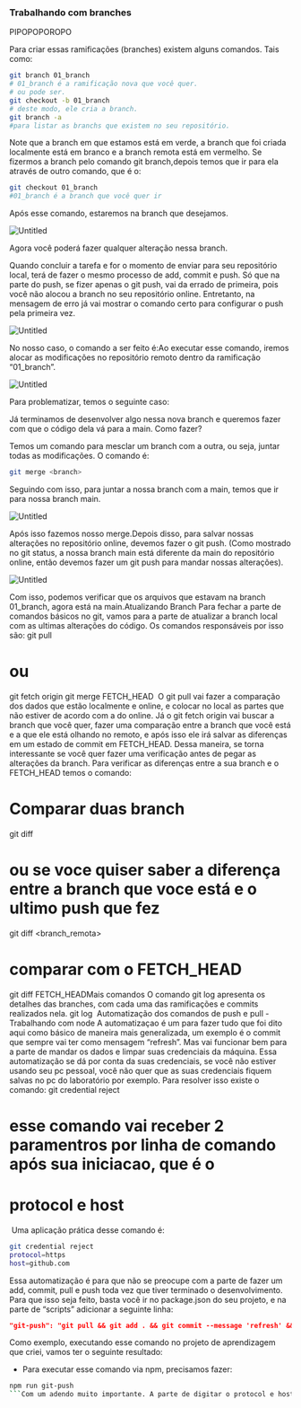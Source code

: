 ### Trabalhando com branches

PIPOPOPOROPO

Para criar essas ramificações (branches) existem alguns comandos. Tais como:
 
```bash
git branch 01_branch 
# 01_branch é a ramificação nova que você quer.
# ou pode ser.
git checkout -b 01_branch
# deste modo, ele cria a branch.
git branch -a
#para listar as branchs que existem no seu repositório.
```

Note que a branch em que estamos está em verde, a branch que foi criada localmente está em branco e a branch remota está em vermelho. Se fizermos a branch pelo comando git branch,depois temos que ir para ela através de outro comando, que é o:

```bash
git checkout 01_branch
#01_branch é a branch que você quer ir
```

Após esse comando, estaremos na branch que desejamos. 

![Untitled](https://s3-us-west-2.amazonaws.com/secure.notion-static.com/edc23054-2195-48bc-ab53-34f70e4d7cb6/Untitled.png)

Agora você poderá fazer qualquer alteração nessa branch.

Quando concluir a tarefa e for o momento de enviar para seu repositório local, terá de fazer o mesmo processo de add, commit e push. Só que na parte do push, se fizer apenas o git push, vai da errado de primeira, pois você não alocou a branch no seu repositório online. Entretanto, na mensagem de erro já vai mostrar o comando certo para configurar o push pela primeira vez. 

![Untitled](https://s3-us-west-2.amazonaws.com/secure.notion-static.com/3c9c81cc-bbdd-4f1f-8625-3645defd013e/Untitled.png)

No nosso caso, o comando a ser feito é:Ao executar esse comando, iremos alocar as modificações no repositório remoto dentro da ramificação “01_branch”.

![Untitled](https://s3-us-west-2.amazonaws.com/secure.notion-static.com/09843110-770c-4ab8-aa1f-3da502a4157d/Untitled.png)

Para problematizar, temos o seguinte caso:

Já terminamos de desenvolver algo nessa nova branch e queremos fazer com que o código dela vá para a main. Como fazer?

Temos um comando para mesclar um branch com a outra, ou seja, juntar todas as modificações. O comando é:

```bash
git merge <branch>
```

Seguindo com isso, para juntar a nossa branch com a main, temos que ir para nossa branch main.

![Untitled](https://s3-us-west-2.amazonaws.com/secure.notion-static.com/52cae58d-c710-46d5-9e05-707ef37f195f/Untitled.png)

Após isso fazemos nosso merge.Depois disso, para salvar nossas alterações no repositório online, devemos fazer o git push. (Como mostrado no git status, a nossa branch main está diferente da main do repositório online, então devemos fazer um git push para mandar nossas alterações).

![Untitled](https://s3-us-west-2.amazonaws.com/secure.notion-static.com/f9bdb358-3d80-4870-aebc-097047ae25bc/Untitled.png)

Com isso, podemos verificar que os arquivos que estavam na branch 01_branch, agora está na main.Atualizando Branch
Para fechar a parte de comandos básicos no git, vamos para a parte de atualizar a branch local com as ultimas alterações do código. Os comandos responsáveis por isso são:
git pull
# ou 
git fetch origin <branch>
git merge FETCH_HEAD
​
O git pull vai fazer a comparação dos dados que estão localmente e online, e colocar no local as partes que não estiver de acordo com a do online. 
Já o git fetch origin <branch> vai buscar a branch que você quer, fazer uma comparação entre a branch que você está e a que ele está olhando no remoto, e após isso ele irá salvar as diferenças em um estado de commit em FETCH_HEAD. Dessa maneira, se torna interessante se você quer fazer uma verificação antes de pegar as alterações da branch. 
Para verificar as diferenças entre a sua branch e o FETCH_HEAD temos o comando:
# Comparar duas branch
git diff <branch> <branch>
# ou se voce quiser saber a diferença entre a branch que voce está e o ultimo push que fez
git diff <branch_remota>
# comparar com o FETCH_HEAD
git diff FETCH_HEADMais comandos
O comando git log apresenta os detalhes das branches, com cada uma das ramificações e commits realizados nela.
git log
​
Automatização dos comandos de push e pull - Trabalhando com node
A automatizaçao é um para fazer tudo que foi dito aqui como básico de maneira mais generalizada, um exemplo é o commit que sempre vai ter como mensagem “refresh”. Mas vai funcionar bem para a parte de mandar os dados e limpar suas credenciais da máquina.
Essa automatização se dá por conta da suas credenciais, se você não estiver usando seu pc pessoal, você não quer que as suas credenciais fiquem salvas no pc do laboratório por exemplo. 
Para resolver isso existe o comando:
git credential reject
# esse comando vai receber 2 paramentros por linha de comando após sua iniciacao, que é o
# protocol e host
​
Uma aplicação prática desse comando é:
```bash
git credential reject
protocol=https
host=github.com
```

Essa automatização é para que não se preocupe com a parte de fazer um add, commit, pull e push toda vez que tiver terminado o desenvolvimento. Para que isso seja feito, basta você ir no package.json do seu projeto, e na parte de “scripts” adicionar a seguinte linha:

```json
"git-push": "git pull && git add . && git commit --message 'refresh' && git push && echo digite o protocol e o host: && git credential reject"
```

Como exemplo, executando esse comando no projeto de aprendizagem que criei, vamos ter o seguinte resultado:

- Para executar esse comando via npm, precisamos fazer:

```bash
npm run git-push
```Com um adendo muito importante. A parte de digitar o protocol e host, o protocol geralmente vai ser https, mas o host pode ser github.com ou gitlab.com, vai depender do seu local de desenvolvimento. (Como na monitoria estamos utilizando o git lab, entao o host sempre vai ser gitlab.com)
